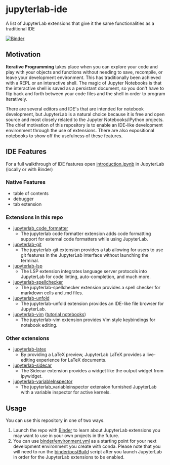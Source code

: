 # jupyterlab-ide

A list of JupyterLab extensions that give it the same functionalities as a traditional IDE

[![Binder](https://mybinder.org/badge_logo.svg)](https://mybinder.org/v2/gh/nicole-brewer/jupyterlab-ide/HEAD?labpath=00_introduction.ipynb)

## Motivation

**Iterative Programming** takes place when you can explore your code and play with your objects and functions without needing to save, recompile, or leave your development environment. This has traditionally been achieved with a REPL or an interactive shell. The magic of Jupyter Notebooks is that the interactive shell is saved as a persistant document, so you don't have to flip back and forth between your code files and the shell in order to program iteratively.

There are several editors and IDE's that are intended for notebook development, but JupyterLab is a natural choice because it is free and open source and most closely related to the Jupyter Notebooks/iPython projects. The chief motivation of this repository is to enable an IDE-like development environment through the use of extensions. There are also expositional notebooks to show off the usefulness of these features.

## IDE Features

For a full walkthrough of IDE features open [introduction.ipynb](https://nbviewer.org/github/nicole-brewer/jupyterlab-ide/blob/main/introduction.ipynb) in JupyterLab (locally or with Binder)

### Native Features

- table of contents
- debugger
- tab extension

### Extensions in this repo

- [jupyterlab_code_formatter](https://github.com/ryantam626/jupyterlab_code_formatter)
  - The jupyterlab code formatter extension adds code formatting support for external code formatters while using JupyterLab.
- [jupyterlab-git](https://github.com/jupyterlab/jupyterlab-git)
  - The jupyterlab-git extension provides a tab allowing for users to use git features in the JupyterLab interface without launching the terminal.
- [jupyterlab-lsp](https://github.com/krassowski/jupyterlab-lsp)
  - The LSP extension integrates language server protocols into JupyterLab for code linting, auto-completion, and much more.
- [jupyterlab-spellchecker](https://github.com/jupyterlab-contrib/spellchecker)
  - The jupyterlab-spellchecker extension provides a spell checker for markdown cells and .md files.
- [jupyterlab-unfold](https://github.com/jupyterlab-contrib/jupyterlab-unfold)
  - The jupyterlab-unfold extension provides an IDE-like file browser for JupyterLab.
- [jupyterlab-vim](https://github.com/jupyterlab-contrib/jupyterlab-vim) ([tutorial notebooks](https://github.com/nicole-brewer/jupyterlab-ide/tree/main/vim))
  - The jupyterlab-vim extension provides Vim style keybindings for notebook editing.

### Other extensions

- [jupyterlab-latex](https://github.com/jupyterlab/jupyterlab-latex)
  - By providing a LaTeX preview, JupyterLab LaTeX provides a live-editing experience for LaTeX documents.
- [jupyterlab-sidecar](https://github.com/jupyter-widgets/jupyterlab-sidecar)
  - The Sidecar extension provides a widget like the output widget from ipywidget.
- [jupyterlab-variableInspector](https://github.com/lckr/jupyterlab-variableInspector)
  - The jupyterlab_variableinspector extension furnished JupyterLab with a variable inspector for active kernels.

## Usage

You can use this repository in one of two ways.

1. Launch the repo with [Binder](https://mybinder.org/v2/gh/nicole-brewer/jupyterlab-ide/HEAD?labpath=introduction.ipynb) to learn about JupyterLab extensions you may want to use in your own projects in the future.
2. You can use [binder/environment.yml](https://github.com/nicole-brewer/jupyterlab-ide/blob/main/binder/environment.yml) as a starting point for your next development environment you create with conda. Please note that you will need to run the [binder/postBuild](https://github.com/nicole-brewer/jupyterlab-ide/tree/main/binder) script after you launch JupyterLab in order for the JupyterLab extensions to be enabled.
